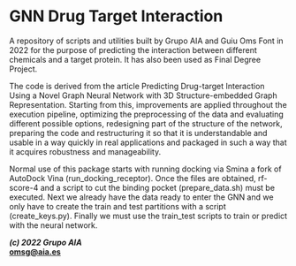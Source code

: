 
GNN Drug Target Interaction
=================

A repository of scripts and utilities built by Grupo AIA and Guiu Oms Font in 2022 for the purpose of predicting the interaction between different chemicals and a target protein. It has also been used as Final Degree Project.

The code is derived from the article Predicting Drug-target Interaction Using a Novel Graph Neural Network with 3D Structure-embedded Graph Representation. Starting from this, improvements are applied throughout the execution pipeline, optimizing the preprocessing of the data and evaluating different possible options, redesigning part of the structure of the network, preparing the code and restructuring it so that it is understandable and usable in a way quickly in real applications and packaged in such a way that it acquires robustness and manageability.

Normal use of this package starts with running docking via Smina a fork of AutoDock Vina (run_docking_receptor). Once the files are obtained, rf-score-4 and a script to cut the binding pocket (prepare_data.sh) must be executed. Next we already have the data ready to enter the GNN and we only have to create the train and test partitions with a script (create_keys.py). Finally we must use the train_test scripts to train or predict with the neural network.

***(c) 2022 Grupo AIA***  
**omsg@aia.es**



